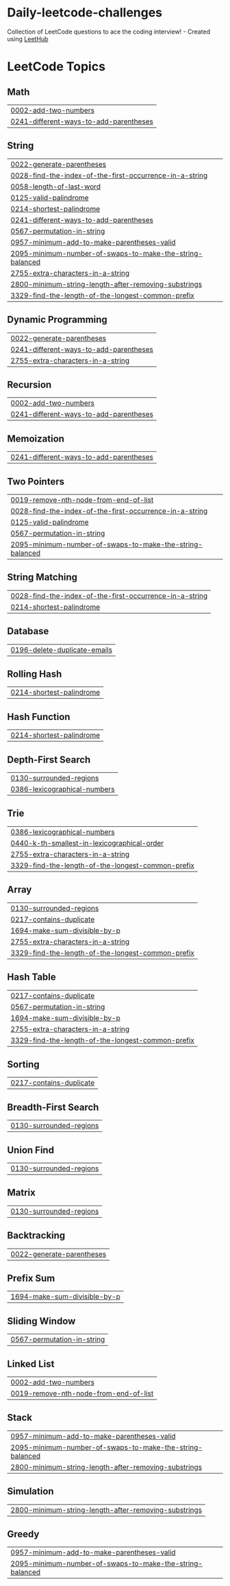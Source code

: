 # Daily-leetcode-challenges
Collection of LeetCode questions to ace the coding interview! - Created using [LeetHub](https://github.com/QasimWani/LeetHub)

<!---LeetCode Topics Start-->
# LeetCode Topics
## Math
|  |
| ------- |
| [0002-add-two-numbers](https://github.com/Revith-Kumar/Daily-leetcode-challenges/tree/master/0002-add-two-numbers) |
| [0241-different-ways-to-add-parentheses](https://github.com/Revith-Kumar/Daily-leetcode-challenges/tree/master/0241-different-ways-to-add-parentheses) |
## String
|  |
| ------- |
| [0022-generate-parentheses](https://github.com/Revith-Kumar/Daily-leetcode-challenges/tree/master/0022-generate-parentheses) |
| [0028-find-the-index-of-the-first-occurrence-in-a-string](https://github.com/Revith-Kumar/Daily-leetcode-challenges/tree/master/0028-find-the-index-of-the-first-occurrence-in-a-string) |
| [0058-length-of-last-word](https://github.com/Revith-Kumar/Daily-leetcode-challenges/tree/master/0058-length-of-last-word) |
| [0125-valid-palindrome](https://github.com/Revith-Kumar/Daily-leetcode-challenges/tree/master/0125-valid-palindrome) |
| [0214-shortest-palindrome](https://github.com/Revith-Kumar/Daily-leetcode-challenges/tree/master/0214-shortest-palindrome) |
| [0241-different-ways-to-add-parentheses](https://github.com/Revith-Kumar/Daily-leetcode-challenges/tree/master/0241-different-ways-to-add-parentheses) |
| [0567-permutation-in-string](https://github.com/Revith-Kumar/Daily-leetcode-challenges/tree/master/0567-permutation-in-string) |
| [0957-minimum-add-to-make-parentheses-valid](https://github.com/Revith-Kumar/Daily-leetcode-challenges/tree/master/0957-minimum-add-to-make-parentheses-valid) |
| [2095-minimum-number-of-swaps-to-make-the-string-balanced](https://github.com/Revith-Kumar/Daily-leetcode-challenges/tree/master/2095-minimum-number-of-swaps-to-make-the-string-balanced) |
| [2755-extra-characters-in-a-string](https://github.com/Revith-Kumar/Daily-leetcode-challenges/tree/master/2755-extra-characters-in-a-string) |
| [2800-minimum-string-length-after-removing-substrings](https://github.com/Revith-Kumar/Daily-leetcode-challenges/tree/master/2800-minimum-string-length-after-removing-substrings) |
| [3329-find-the-length-of-the-longest-common-prefix](https://github.com/Revith-Kumar/Daily-leetcode-challenges/tree/master/3329-find-the-length-of-the-longest-common-prefix) |
## Dynamic Programming
|  |
| ------- |
| [0022-generate-parentheses](https://github.com/Revith-Kumar/Daily-leetcode-challenges/tree/master/0022-generate-parentheses) |
| [0241-different-ways-to-add-parentheses](https://github.com/Revith-Kumar/Daily-leetcode-challenges/tree/master/0241-different-ways-to-add-parentheses) |
| [2755-extra-characters-in-a-string](https://github.com/Revith-Kumar/Daily-leetcode-challenges/tree/master/2755-extra-characters-in-a-string) |
## Recursion
|  |
| ------- |
| [0002-add-two-numbers](https://github.com/Revith-Kumar/Daily-leetcode-challenges/tree/master/0002-add-two-numbers) |
| [0241-different-ways-to-add-parentheses](https://github.com/Revith-Kumar/Daily-leetcode-challenges/tree/master/0241-different-ways-to-add-parentheses) |
## Memoization
|  |
| ------- |
| [0241-different-ways-to-add-parentheses](https://github.com/Revith-Kumar/Daily-leetcode-challenges/tree/master/0241-different-ways-to-add-parentheses) |
## Two Pointers
|  |
| ------- |
| [0019-remove-nth-node-from-end-of-list](https://github.com/Revith-Kumar/Daily-leetcode-challenges/tree/master/0019-remove-nth-node-from-end-of-list) |
| [0028-find-the-index-of-the-first-occurrence-in-a-string](https://github.com/Revith-Kumar/Daily-leetcode-challenges/tree/master/0028-find-the-index-of-the-first-occurrence-in-a-string) |
| [0125-valid-palindrome](https://github.com/Revith-Kumar/Daily-leetcode-challenges/tree/master/0125-valid-palindrome) |
| [0567-permutation-in-string](https://github.com/Revith-Kumar/Daily-leetcode-challenges/tree/master/0567-permutation-in-string) |
| [2095-minimum-number-of-swaps-to-make-the-string-balanced](https://github.com/Revith-Kumar/Daily-leetcode-challenges/tree/master/2095-minimum-number-of-swaps-to-make-the-string-balanced) |
## String Matching
|  |
| ------- |
| [0028-find-the-index-of-the-first-occurrence-in-a-string](https://github.com/Revith-Kumar/Daily-leetcode-challenges/tree/master/0028-find-the-index-of-the-first-occurrence-in-a-string) |
| [0214-shortest-palindrome](https://github.com/Revith-Kumar/Daily-leetcode-challenges/tree/master/0214-shortest-palindrome) |
## Database
|  |
| ------- |
| [0196-delete-duplicate-emails](https://github.com/Revith-Kumar/Daily-leetcode-challenges/tree/master/0196-delete-duplicate-emails) |
## Rolling Hash
|  |
| ------- |
| [0214-shortest-palindrome](https://github.com/Revith-Kumar/Daily-leetcode-challenges/tree/master/0214-shortest-palindrome) |
## Hash Function
|  |
| ------- |
| [0214-shortest-palindrome](https://github.com/Revith-Kumar/Daily-leetcode-challenges/tree/master/0214-shortest-palindrome) |
## Depth-First Search
|  |
| ------- |
| [0130-surrounded-regions](https://github.com/Revith-Kumar/Daily-leetcode-challenges/tree/master/0130-surrounded-regions) |
| [0386-lexicographical-numbers](https://github.com/Revith-Kumar/Daily-leetcode-challenges/tree/master/0386-lexicographical-numbers) |
## Trie
|  |
| ------- |
| [0386-lexicographical-numbers](https://github.com/Revith-Kumar/Daily-leetcode-challenges/tree/master/0386-lexicographical-numbers) |
| [0440-k-th-smallest-in-lexicographical-order](https://github.com/Revith-Kumar/Daily-leetcode-challenges/tree/master/0440-k-th-smallest-in-lexicographical-order) |
| [2755-extra-characters-in-a-string](https://github.com/Revith-Kumar/Daily-leetcode-challenges/tree/master/2755-extra-characters-in-a-string) |
| [3329-find-the-length-of-the-longest-common-prefix](https://github.com/Revith-Kumar/Daily-leetcode-challenges/tree/master/3329-find-the-length-of-the-longest-common-prefix) |
## Array
|  |
| ------- |
| [0130-surrounded-regions](https://github.com/Revith-Kumar/Daily-leetcode-challenges/tree/master/0130-surrounded-regions) |
| [0217-contains-duplicate](https://github.com/Revith-Kumar/Daily-leetcode-challenges/tree/master/0217-contains-duplicate) |
| [1694-make-sum-divisible-by-p](https://github.com/Revith-Kumar/Daily-leetcode-challenges/tree/master/1694-make-sum-divisible-by-p) |
| [2755-extra-characters-in-a-string](https://github.com/Revith-Kumar/Daily-leetcode-challenges/tree/master/2755-extra-characters-in-a-string) |
| [3329-find-the-length-of-the-longest-common-prefix](https://github.com/Revith-Kumar/Daily-leetcode-challenges/tree/master/3329-find-the-length-of-the-longest-common-prefix) |
## Hash Table
|  |
| ------- |
| [0217-contains-duplicate](https://github.com/Revith-Kumar/Daily-leetcode-challenges/tree/master/0217-contains-duplicate) |
| [0567-permutation-in-string](https://github.com/Revith-Kumar/Daily-leetcode-challenges/tree/master/0567-permutation-in-string) |
| [1694-make-sum-divisible-by-p](https://github.com/Revith-Kumar/Daily-leetcode-challenges/tree/master/1694-make-sum-divisible-by-p) |
| [2755-extra-characters-in-a-string](https://github.com/Revith-Kumar/Daily-leetcode-challenges/tree/master/2755-extra-characters-in-a-string) |
| [3329-find-the-length-of-the-longest-common-prefix](https://github.com/Revith-Kumar/Daily-leetcode-challenges/tree/master/3329-find-the-length-of-the-longest-common-prefix) |
## Sorting
|  |
| ------- |
| [0217-contains-duplicate](https://github.com/Revith-Kumar/Daily-leetcode-challenges/tree/master/0217-contains-duplicate) |
## Breadth-First Search
|  |
| ------- |
| [0130-surrounded-regions](https://github.com/Revith-Kumar/Daily-leetcode-challenges/tree/master/0130-surrounded-regions) |
## Union Find
|  |
| ------- |
| [0130-surrounded-regions](https://github.com/Revith-Kumar/Daily-leetcode-challenges/tree/master/0130-surrounded-regions) |
## Matrix
|  |
| ------- |
| [0130-surrounded-regions](https://github.com/Revith-Kumar/Daily-leetcode-challenges/tree/master/0130-surrounded-regions) |
## Backtracking
|  |
| ------- |
| [0022-generate-parentheses](https://github.com/Revith-Kumar/Daily-leetcode-challenges/tree/master/0022-generate-parentheses) |
## Prefix Sum
|  |
| ------- |
| [1694-make-sum-divisible-by-p](https://github.com/Revith-Kumar/Daily-leetcode-challenges/tree/master/1694-make-sum-divisible-by-p) |
## Sliding Window
|  |
| ------- |
| [0567-permutation-in-string](https://github.com/Revith-Kumar/Daily-leetcode-challenges/tree/master/0567-permutation-in-string) |
## Linked List
|  |
| ------- |
| [0002-add-two-numbers](https://github.com/Revith-Kumar/Daily-leetcode-challenges/tree/master/0002-add-two-numbers) |
| [0019-remove-nth-node-from-end-of-list](https://github.com/Revith-Kumar/Daily-leetcode-challenges/tree/master/0019-remove-nth-node-from-end-of-list) |
## Stack
|  |
| ------- |
| [0957-minimum-add-to-make-parentheses-valid](https://github.com/Revith-Kumar/Daily-leetcode-challenges/tree/master/0957-minimum-add-to-make-parentheses-valid) |
| [2095-minimum-number-of-swaps-to-make-the-string-balanced](https://github.com/Revith-Kumar/Daily-leetcode-challenges/tree/master/2095-minimum-number-of-swaps-to-make-the-string-balanced) |
| [2800-minimum-string-length-after-removing-substrings](https://github.com/Revith-Kumar/Daily-leetcode-challenges/tree/master/2800-minimum-string-length-after-removing-substrings) |
## Simulation
|  |
| ------- |
| [2800-minimum-string-length-after-removing-substrings](https://github.com/Revith-Kumar/Daily-leetcode-challenges/tree/master/2800-minimum-string-length-after-removing-substrings) |
## Greedy
|  |
| ------- |
| [0957-minimum-add-to-make-parentheses-valid](https://github.com/Revith-Kumar/Daily-leetcode-challenges/tree/master/0957-minimum-add-to-make-parentheses-valid) |
| [2095-minimum-number-of-swaps-to-make-the-string-balanced](https://github.com/Revith-Kumar/Daily-leetcode-challenges/tree/master/2095-minimum-number-of-swaps-to-make-the-string-balanced) |
<!---LeetCode Topics End-->